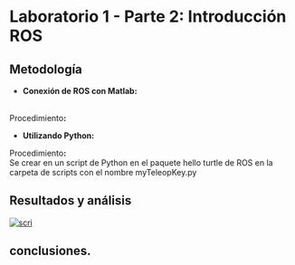 # Laboratorio 1 - Parte 2: Introducción ROS
<h2><strong>Metodologı́a</strong></h2>
<ul>
<li><strong>Conexi&oacute;n de ROS con Matlab:</strong><br /><br /></li>
</ul>
<p>Procedimiento<strong>:</strong></p>
<p><strong></strong></p>
<ul>
<li><strong>Utilizando Python: </strong></li>
</ul>
<p>Procedimiento<strong>:<br /></strong>Se crear en un script de Python en el paquete hello turtle de ROS en la carpeta de scripts con el nombre myTeleopKey.py<strong></strong></p>
<h2><strong>Resultados y&nbsp;</strong><strong>an&aacute;lisis&nbsp;</strong></h2>
<a href="https://ibb.co/80r83Xj"><img src="https://i.ibb.co/1Lr2Vb9/scri.png" alt="scri" border="0"></a>
<h2><strong>conclusiones.</strong></h2>
